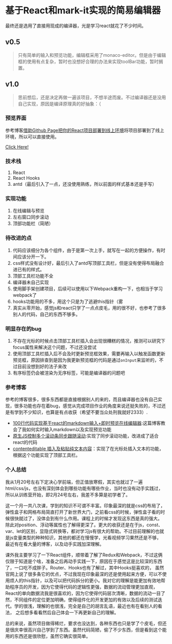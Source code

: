 # 基于React和mark-it实现的简易编辑器

最终还是选用了直接用现成的编译器，光是学习react就花了不少时间。

## v0.5
>只有简单的输入和预览功能，编辑框采用了monaco-editor。但是由于编辑框的使用有点复杂，暂时也没想好合理的办法来实现toolBar功能，暂时搁置。

## v1.0
>思前想后，还是决定再做一遍该项目，不想半途而废。不过编译器还是没用自己实现，原因是编译原理真的好抽象：（

### 预览界面

参考博客[借助Github Page把你的React项目部署到线上环境](https://juejin.cn/post/6844903821995409422)将项目部署到了线上环境，所以可以直接使用。

[Click Here!](https://caoxy7.github.io/tech-training-camp-frontend/)

### 技术栈

1. React
2. React Hooks
3. antd（最后引入了一点，还没使用熟练，所以前面的样式基本还是手写）

### 实现功能

1. 在线编辑与预览
2. 左右窗口同步滚动
3. 顶部功能栏（简陋）

### 待改进的点

1. 代码应该细分为各个组件，由于是第一次上手，就写在一起的方便操作，有时间应该分开一下。
2. css样式没有设计好，最后引入了antd写顶部工具栏，但是没有使得布局融合进已有的样式。
3. 顶部工具栏功能不全
4. 编译器未自己实现
5. 使用脚手架创建项目，后续可以使用以下Webpack重构一下，也相当于学习webpack了
6. hooks功能用的不多，用这个只是为了逃避this指针（雾
7. 真实从零开始，感觉js和react只学了一点点皮毛，用的很不好，也参考了很多别人的代码，自己的东西不够多。

### 明显存在的bug

1. 不存在光标的时候点击顶部工具栏插入会出现很糟糕的情况，推测可以研究下focus属性来解决这个问题，不过还没尝试
2. 使用顶部工具栏插入后不会及时更新预览框效果，需要再输入以触发函数更新预览框，原因排查到是因为我更新预览框的代码是通过`onInput`来监听的，不过目前没想到好的法子来改
3. 有序标签仍会被渲染为无序标签，可能是编译器的问题吧

### 参考博客

参考的博客很多，很多东西都是直接根据别人的来的，而且编译器也没有自己实现，很多功能也存在着bug，感觉从完成项目作业的角度来说还挺失败的，不过还是有学到不少知识，也算是有点收获（希望不要当众处刑我就好2333）.

- [100行代码实现基于react的markdown输入+即时预览在线编辑器](https://blog.csdn.net/DeepLies/article/details/78909125):这篇博客教会了我如何实时输入markdown以及实现预览功能
- [原生JS控制多个滚动条同步跟随滚动](https://blog.csdn.net/deeplies/article/details/78854032):实现了同步滚动功能，改进成了适合react的代码
- [contenteditable 插入及粘贴纯文本内容](https://www.cnblogs.com/_error/p/8872996.html)：实现了在光标处插入文本的功能，根据这个功能实现了顶部工具栏。

### 个人总结

我从1月20号左右下定决心学前端，但正值放寒假，其实也就过了一遍html/css/js，也没有深刻体会到哪些功能有哪些作业，当时也没有动手实践过，所以从训练营开始，即2月24号左右，我差不多算是初学者了。

这一个月一共八次课，学到的知识不可谓不丰富。印象最深的就是css的布局了，弹性盒子和网格布局简直打开了新世界大门，之前看css的时候，弹性盒子看的时候很快就过了，没体会到有什么作用。课程上的时候才发现这东西是真的强大。
除此对position、浮动等属性也了解得更深了。更大的收获还是在于js，const、var、let的区别，显隐式转换等，都对学习js有很大的帮助。不过目前理解的也就是js变量类型的种种知识，其他的都还在慢慢学，光看视频学习果然还是不够，
最近有在看大量的博客，以及动手实践加深理解。

课外我主要学习了一下React组件，顺带着了解了Redux和Webpack，不过这俩仅限于知道是个啥，准备之后再动手实践一下，原因在于感觉这是比较深的东西了，一口吃不成胖子。Router、Hooks也有了解过，其中Hooks挺喜欢的，
虽然官网上说了很多条它的优点，不过我现在印象最深的还是使用起来方便，可以不使用烦人的this指针，以及可以把代码拆分的更小。我对它的理解是能更加有效地帮助程序员的开发，因为它使得代码的逻辑性更强，数据的流动管理更加直观，
React的单向数据流我是很喜欢的，因为它使得代码层次清晰，数据的流动一目了然，不同组件的定位更加明确，使得组件化的开发更加的有效以及后续的测试迭代。学的很浅，理解的也很浅，完全是自己的胡言乱语，最近也有在看别人的看法，
之后想多看看然后自己体会一下再更新自己的理解。

总的来说，虽然项目做得稀烂，要求也没达到，各种东西也只是学了个皮毛，但还是很庆幸很高兴自己学到了东西。虽然代码简陋，偷了不少东西，但是看到这个能用的东西还是很欣慰，虽然它确实很简单。
